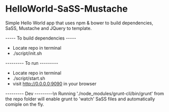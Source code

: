 HelloWorld-SaSS-Mustache
========================

Simple Hello World app that uses npm & bower to build dependencies, SaSS, Mustache and JQuery to template.

----- To build dependencies -----
- Locate repo in terminal
- ./script/init.sh

--------- To run ---------
- Locate repo in terminal
- ./script/start.sh
- visit http://0.0.0.0:9090 in your browser




--------- Dev ---------\n
Running './node_modules/grunt-cli/bin/grunt' 
from the repo folder will enable grunt to 'watch' SaSS files and automatically comiple on the fly.
